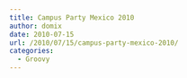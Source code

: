```yaml
---
title: Campus Party Mexico 2010
author: domix
date: 2010-07-15
url: /2010/07/15/campus-party-mexico-2010/
categories:
  - Groovy
---
```

